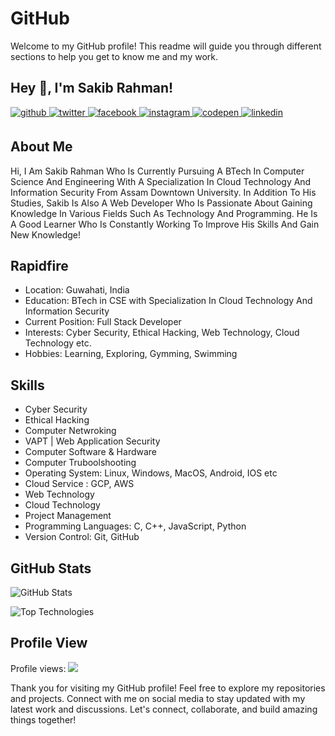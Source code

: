 # GitHub

Welcome to my GitHub profile! This readme will guide you through different sections to help you get to know me and my work.

## Hey 👋, I'm Sakib Rahman!  
  

<a href="https://github.com/thesakibrahman" target="_blank">
<img src=https://img.shields.io/badge/github-%2324292e.svg?&style=for-the-badge&logo=github&logoColor=white alt=github style="margin-bottom: 5px;" />
</a>
<a href="https://twitter.com/thesakibrahman" target="_blank">
<img src=https://img.shields.io/badge/twitter-%2300acee.svg?&style=for-the-badge&logo=twitter&logoColor=white alt=twitter style="margin-bottom: 5px;" />
</a>
<a href="https://www.facebook.com/thesakibrahman" target="_blank">
<img src=https://img.shields.io/badge/facebook-%232E87FB.svg?&style=for-the-badge&logo=facebook&logoColor=white alt=facebook style="margin-bottom: 5px;" />
</a>
<a href="https://instagram.com/thesakibrahman" target="_blank">
<img src=https://img.shields.io/badge/instagram-%23000000.svg?&style=for-the-badge&logo=instagram&logoColor=white alt=instagram style="margin-bottom: 5px;" />
</a>
<a href="https://codepen.com/thesakibrahman" target="_blank">
<img src=https://img.shields.io/badge/codepen-%23131417.svg?&style=for-the-badge&logo=codepen&logoColor=white alt=codepen style="margin-bottom: 5px;" />
</a>
<a href="https://linkedin.com/in/sakib-rahman-253b64170/" target="_blank">
<img src=https://img.shields.io/badge/linkedin-%231E77B5.svg?&style=for-the-badge&logo=linkedin&logoColor=white alt=linkedin style="margin-bottom: 5px;" />
</a>  
  

## About Me

Hi, I Am Sakib Rahman Who Is Currently Pursuing A BTech In Computer Science And Engineering With A Specialization In Cloud Technology And Information Security From Assam Downtown University. In Addition To His Studies, Sakib Is Also A Web Developer Who Is Passionate About Gaining Knowledge In Various Fields Such As Technology And Programming. He Is A Good Learner Who Is Constantly Working To Improve His Skills And Gain New Knowledge!

## Rapidfire

-  Location: Guwahati, India
-  Education: BTech in CSE with Specialization In Cloud Technology And Information Security
-  Current Position: Full Stack Developer
-  Interests: Cyber Security, Ethical Hacking, Web Technology, Cloud Technology etc.
-  Hobbies: Learning, Exploring, Gymming, Swimming

## Skills

- Cyber Security
- Ethical Hacking
- Computer Netwroking
- VAPT | Web Application Security
- Computer Software & Hardware
- Computer Truboolshooting
- Operating System: Linux, Windows, MacOS, Android, IOS etc
- Cloud Service : GCP, AWS
- Web Technology
- Cloud Technology
- Project Management
- Programming Languages: C, C++, JavaScript, Python
- Version Control: Git, GitHub

## GitHub Stats

![GitHub Stats](https://github-readme-stats.vercel.app/api?username=thesakibrahman&show_icons=true&count_private=true&theme=dark)

![Top Technologies](https://github-readme-stats.vercel.app/api/top-langs/?username=thesakibrahman&layout=compact&theme=dark)

## Profile View

Profile views: ![](https://komarev.com/ghpvc/?username=thesakibrahman&color=blue)

Thank you for visiting my GitHub profile! Feel free to explore my repositories and projects. Connect with me on social media to stay updated with my latest work and discussions. Let's connect, collaborate, and build amazing things together!
